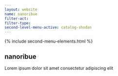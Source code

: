 ```yaml
---
layout: website
name: nanoribue 
filter-act: 
filter-type: 
second-level-menu-active: catalog-shodan
---
```


{% include second-menu-elements.html %}

<main class="page-content">
  <div class="text-container">
    <h2>nanoribue</h2>
    <p>Lorem ipsum dolor sit amet consectetur adipiscing elit</p>
  </div>
</main>
